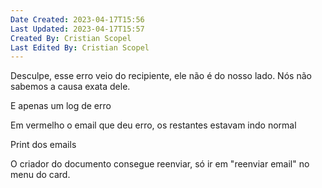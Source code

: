```yaml
---
Date Created: 2023-04-17T15:56
Last Updated: 2023-04-17T15:57
Created By: Cristian Scopel
Last Edited By: Cristian Scopel
---
```

Desculpe, esse erro veio do recipiente, ele não é do nosso lado. Nós não sabemos a causa exata dele.

E apenas um log de erro

Em vermelho o email que deu erro, os restantes estavam indo normal

Print dos emails

O criador do documento consegue reenviar, só ir em "reenviar email" no menu do card.